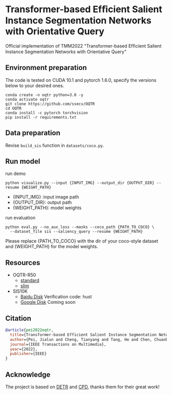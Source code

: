 # Transformer-based Efﬁcient Salient Instance Segmentation Networks with Orientative Query

Official implementation of TMM2022 "Transformer-based Efﬁcient Salient Instance Segmentation Networks with Orientative Query"

## Environment preparation

The code is tested on CUDA 10.1 and pytorch 1.6.0, specify the versions below to your desired ones.

```shell
conda create -n oqtr python=3.8 -y
conda activate oqtr
git clone https://github.com/ssecv/OQTR
cd OQTR
conda install -c pytorch torchvision
pip install -r requirements.txt
```

## Data preparation

Revise `build_sis` function in `datasets/coco.py`.

## Run model

run demo

```shell
python visualize.py --input {INPUT_IMG} --output_dir {OUTPUT_DIR} --resume {WEIGHT_PATH}
```

- {INPUT_IMG} :input image path 
- {OUTPUT_DIR}: output path
- {WEIGHT_PATH}: model weights

run evaluation

```shell
python eval.py --no_aux_loss --masks --coco_path {PATH_TO_COCO} \
  --dataset_file sis --saliency_query --resume {WEIGHT_PATH}
```

Please replace {PATH_TO_COCO} with the dir of your coco-style dataset and {WEIGHT_PATH} for the model weights.

## Resources

- OQTR-R50
  - [standard](https://github.com/ssecv/OQTR/releases/download/v1.0.0/oqtr_r50_n20_ilso.pth)
  - [slim](https://github.com/ssecv/OQTR/releases/download/v1.0.0/oqtr_r50.pth)
- SIS10K
  - [Baidu Disk](https://pan.baidu.com/s/1ZOQAj0Lhg1K4Vi3eS5Tw6w) Verification code: hust
  - [Google Disk]() Coming soon

## Citation
```BibTeX
@article{pei2022oqtr,
  title={Transformer-based Efficient Salient Instance Segmentation Networks with Orientative Query},
  author={Pei, Jialun and Cheng, Tianyang and Tang, He and Chen, Chuanbo},
  journal={IEEE Transactions on Multimedia},
  year={2022},
  publisher={IEEE}
}
```

## Acknowledge

The project is based on 
[DETR](https://github.com/facebookresearch/detr) and 
[CPD](https://github.com/wuzhe71/CPD), 
thanks them for their great work!
